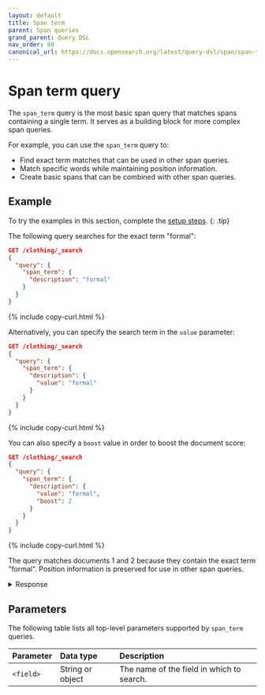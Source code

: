 ```yaml
---
layout: default
title: Span term
parent: Span queries
grand_parent: Query DSL
nav_order: 80
canonical_url: https://docs.opensearch.org/latest/query-dsl/span/span-term/
---
```


# Span term query

The `span_term` query is the most basic span query that matches spans containing a single term. It serves as a building block for more complex span queries.

For example, you can use the `span_term` query to:
- Find exact term matches that can be used in other span queries.
- Match specific words while maintaining position information.
- Create basic spans that can be combined with other span queries.

## Example

To try the examples in this section, complete the [setup steps]({{site.url}}{{site.baseurl}}/query-dsl/span/#setup).
{: .tip}

The following query searches for the exact term "formal":

```json
GET /clothing/_search
{
  "query": {
    "span_term": {
      "description": "formal"
    }
  }
}
```
{% include copy-curl.html %}

Alternatively, you can specify the search term in the `value` parameter:

```json
GET /clothing/_search
{
  "query": {
    "span_term": {
      "description": {
        "value": "formal"
      }
    }
  }
}
```
{% include copy-curl.html %}

You can also specify a `boost` value in order to boost the document score:

```json
GET /clothing/_search
{
  "query": {
    "span_term": {
      "description": {
        "value": "formal",
        "boost": 2
      }
    }
  }
}
```
{% include copy-curl.html %}

The query matches documents 1 and 2 because they contain the exact term "formal". Position information is preserved for use in other span queries.

<details markdown="block">
  <summary>
    Response
  </summary>
  {: .text-delta}

```json
{
  "took": 2,
  "timed_out": false,
  "_shards": {
    "total": 1,
    "successful": 1,
    "skipped": 0,
    "failed": 0
  },
  "hits": {
    "total": {
      "value": 2,
      "relation": "eq"
    },
    "max_score": 1.498922,
    "hits": [
      {
        "_index": "clothing",
        "_id": "2",
        "_score": 1.498922,
        "_source": {
          "description": "Beautiful long dress in red silk, perfect for formal events."
        }
      },
      {
        "_index": "clothing",
        "_id": "1",
        "_score": 1.4466847,
        "_source": {
          "description": "Long-sleeved dress shirt with a formal collar and button cuffs. "
        }
      }
    ]
  }
}
```
</details>

## Parameters

The following table lists all top-level parameters supported by `span_term` queries.

| Parameter  | Data type | Description |
|:----------------|:------------|:--------|
| `<field>` | String or object | The name of the field in which to search. |
